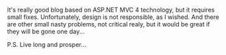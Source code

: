 It's really good blog based on ASP.NET MVC 4 technology, but it requires small fixes.
Unfortunately, design is not responsible, as I wished.
And there are other small nasty problems, not critical realy, but it would be great if they will be gone one day...

P.S. Live long and prosper...